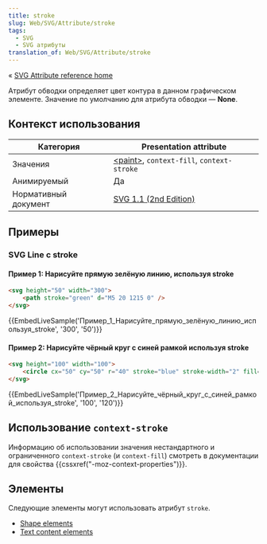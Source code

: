 ```yaml
---
title: stroke
slug: Web/SVG/Attribute/stroke
tags:
  - SVG
  - SVG атрибуты
translation_of: Web/SVG/Attribute/stroke
---
```


« [SVG Attribute reference home](/en/SVG/Attribute)

Атрибут обводки определяет цвет контура в данном графическом элементе. Значение по умолчанию для атрибута обводки — **None**.

## Контекст использования

| Категория            | Presentation attribute                                                                               |
| -------------------- | ---------------------------------------------------------------------------------------------------- |
| Значения             | [\<paint>](/en/SVG/Content_type#Paint), `context-fill`, `context-stroke` |
| Анимируемый          | Да                                                                                                   |
| Нормативный документ | [SVG 1.1 (2nd Edition)](http://www.w3.org/TR/SVG/painting.html#StrokeProperty)                       |

## Примеры

### SVG Line с stroke

#### Пример 1: Нарисуйте прямую зелёную линию, используя **stroke**

```html
<svg height="50" width="300">
    <path stroke="green" d="M5 20 1215 0" />
</svg>
```

{{EmbedLiveSample('Пример_1_Нарисуйте_прямую_зелёную_линию_используя_stroke', '300', '50')}}

#### Пример 2: Нарисуйте чёрный круг с синей рамкой используя stroke

```html
​​<svg height="100" width="100">
    <circle cx="50" cy="50" r="40" stroke="blue" stroke-width="2" fill="black" />
</svg>
```

{{EmbedLiveSample('Пример_2_Нарисуйте_чёрный_круг_с_синей_рамкой_используя_stroke', '100', '120')}}

## Использование `context-stroke`

Информацию об использовании значения нестандартного и ограниченного `context-stroke` (и `context-fill`) смотреть в документации для свойства {{cssxref("-moz-context-properties")}}.

## Элементы

Следующие элементы могут использовать атрибут `stroke`.

- [Shape elements](/en/SVG/Element#Shape)
- [Text content elements](/en/SVG/Element#TextContent)
